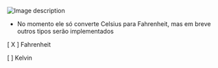 ![Image description](https://i.imgur.com/qtzgz2u.png)

- No momento ele só converte Celsius para Fahrenheit, mas em breve outros tipos serão implementados

[ X ] Fahrenheit

[ ] Kelvin
